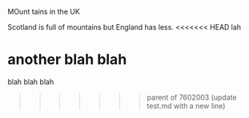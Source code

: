 MOunt tains in the UK

Scotland is full of mountains but England has less.
<<<<<<< HEAD
lah

another blah blah
=======

blah blah blah
>>>>>>> parent of 7602003 (update test.md with a new line)
